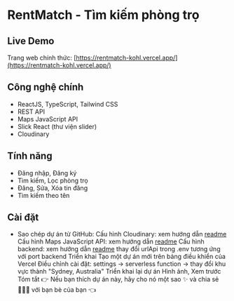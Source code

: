 
# RentMatch - Tìm kiếm phòng trọ

## Live Demo

Trang web chính thức: [https://rentmatch-kohl.vercel.app/](https://rentmatch-kohl.vercel.app/)

## Công nghệ chính

- ReactJS, TypeScript, Tailwind CSS
- REST API
- Maps JavaScript API
- Slick React (thư viện slider)
- Cloudinary

## Tính năng

- Đăng nhập, Đăng ký
- Tìm kiếm, Lọc phòng trọ
- Đăng, Sửa, Xóa tin đăng
- Tìm kiếm theo tên

## Cài đặt

- Sao chép dự án từ GitHub:
Cấu hình Cloudinary: xem hướng dẫn [readme](https://cloudinary.com/documentation/image_upload_api_reference)
Cấu hình Maps JavaScript API: xem hướng dẫn [readme](https://developers.google.com/maps/documentation/javascript)
Cấu hình backend: xem hướng dẫn [readme](https://github.com/nv-minh/BackendProjectSERN)
thay đổi urlApi trong .env tương ứng với port backend
Triển khai
Tạo một dự án mới trên bảng điều khiển của Vercel
Điều chỉnh cài đặt: settings -> serverless function -> thay đổi khu vực thành "Sydney, Australia"
Triển khai lại dự án
Hình ảnh, Xem trước
Tóm tắt
👉 Nếu bạn thích dự án này, hãy cho nó một sao ✨ và chia sẻ 👨🏻‍💻 với bạn bè của bạn 👈
